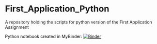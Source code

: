 # First_Application_Python
A repository holding the scripts for python version of the First Application Assignment

Python notebook created in MyBinder:
[![Binder](http://mybinder.org/badge_logo.svg)](https://mybinder.org/v2/gh/a-petulla/First_Application_R/HEAD)
